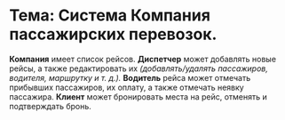 # Тема: Система **Компания** пассажирских перевозок. 

**Компания** имеет список рейсов.
**Диспетчер** может добавлять новые рейсы, а также редактировать их *(добавлять/удалять пассажиров, водителя, маршрутку и т. д.).*
**Водитель** рейса может отмечать прибывших пассажиров, их оплату, а также отмечать неявку пассажира.
**Клиент** может бронировать места на рейс, отменять и подтверждать бронь.
